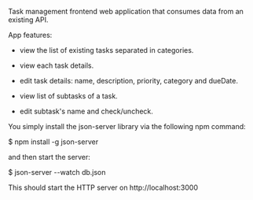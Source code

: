 Task management frontend web application that consumes data from an existing API.

App features:

- view the list of existing tasks separated in categories.

- view each task details.

- edit task details: name, description, priority, category and dueDate.

- view list of subtasks of a task.

- edit subtask's name and check/uncheck.

You simply install the json-server library via the following npm command:

$ npm install -g json-server

and then start the server:

$ json-server --watch db.json

This should start the HTTP server on http://localhost:3000
